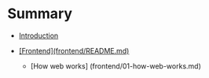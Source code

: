 # Summary

* [Introduction](README.md)

* [\[Frontend\]\(frontend/README.md\)](frontendfrontendreadmemd.md)

  * \[How web works\] \(frontend/01-how-web-works.md\)



